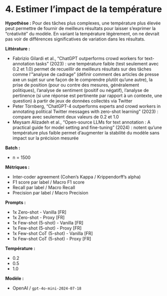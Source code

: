 # 4. Estimer l’impact de la température

**Hypothèse :** Pour des tâches plus complexes, une température plus élevée peut permettre de fournir de meilleurs résultats pour laisser s’exprimer la “créativité” du modèle. En variant la température légèrement, on ne devrait pas voir de différences significatives de variation dans les résultats.

**Littérature :**

- Fabrizio Gilardi et al., “ChatGPT outperforms crowd workers for text-annotation tasks” (2023) : une température faible (test seulement avec 0.2 et 1.0) permet de recueillir de meilleurs résultats sur des tâches comme l’”analyse de cadrage” (définir comment des articles de presse axe un sujet sur une façon de le comprendre plutôt qu’une autre), la prise de position (pour ou contre des mesures, généralement politiques), l’analyse de sentiment (positif ou négatif), l’analyse de pertinence (si une réponse est pertinente par rapport à un contexte, une question) à partir de jeux de données collectés via Twitter
- Peter Törnberg, “ChatGPT-4 outperforms experts and crowd workers in annotating political Twitter messages with zero-shot learning” (2023) : compare avec seulement deux valeurs de 0.2 et 1.0
- Meysam Alizadeh et al., “Open-source LLMs for text annotation : A practical guide for model setting and fine-tuning” (2024) : notent qu’une température plus faible permet d’augmenter la stabilité du modèle sans impact sur la précision mesurée

**Batch :**

- n = 1500

**Métriques :**

- Inter-coder agreement (Cohen’s Kappa / Krippendorff’s alpha)
- F1 score par label / Macro F1 score
- Recall par label / Macro Recall
- Precision par label / Macro Precision

**Prompts :**

- 1x Zero-shot - Vanilla [FR]
- 1x Zero-shot - Proxy [FR]
- 1x Few-shot (5-shot) - Vanilla [FR]
- 1x Few-shot (5-shot) - Proxy [FR]
- 1x Few-shot CoT (5-shot) - Vanilla [FR]
- 1x Few-shot CoT (5-shot) - Proxy [FR]

**Température :**

- 0.2
- 0.5
- 1.0

**Modèle :**

- OpenAI / `gpt-4o-mini-2024-07-18`
